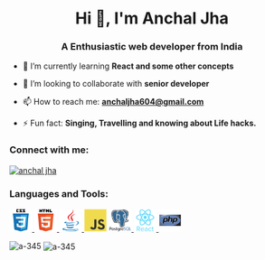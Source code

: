  <!-- <h2>Hi there 👋,
  
  I'm Anchal Jha.</h2>

    - 🌱 I’m currently learning React and some other concepts.
    - 👯 I’m looking to collaborate with senior developers, so that I can improve.
    - 🤔 I’m looking for web developer Internships.
    - 📫 How to reach me: anchaljha604@gmail.com
    - ⚡ Fun fact: Singing, Travelling and knowing about Life hacks.


<img src="https://github-readme-stats.vercel.app/api?username=A-345&&show_icon=true&title_color=ffffff&icon_color=bb2acf&text_color=daf7dc&bg_color=151515">-->
<h1 align="center">Hi 👋, I'm Anchal Jha</h1>
<h3 align="center">A Enthusiastic web developer from India</h3>

- 🌱 I’m currently learning **React and some other concepts**

- 👯 I’m looking to collaborate with **senior developer**

- 📫 How to reach me: **anchaljha604@gmail.com**

- ⚡ Fun fact: **Singing, Travelling and knowing about Life hacks.**

<h3 align="left">Connect with me:</h3>
<p align="left">
<a href="https://linkedin.com/in/anchal jha" target="blank"><img align="center" src="https://raw.githubusercontent.com/rahuldkjain/github-profile-readme-generator/master/src/images/icons/Social/linked-in-alt.svg" alt="anchal jha" height="30" width="40" /></a>
</p>

<h3 align="left">Languages and Tools:</h3>
<p align="left"> <a href="https://www.w3schools.com/css/" target="_blank"> <img src="https://raw.githubusercontent.com/devicons/devicon/master/icons/css3/css3-original-wordmark.svg" alt="css3" width="40" height="40"/> </a> <a href="https://www.w3.org/html/" target="_blank"> <img src="https://raw.githubusercontent.com/devicons/devicon/master/icons/html5/html5-original-wordmark.svg" alt="html5" width="40" height="40"/> </a> <a href="https://www.java.com" target="_blank"> <img src="https://raw.githubusercontent.com/devicons/devicon/master/icons/java/java-original.svg" alt="java" width="40" height="40"/> </a> <a href="https://developer.mozilla.org/en-US/docs/Web/JavaScript" target="_blank"> <img src="https://raw.githubusercontent.com/devicons/devicon/master/icons/javascript/javascript-original.svg" alt="javascript" width="40" height="40"/></a> <a href="https://www.postgresql.org" target="_blank"> <img src="https://raw.githubusercontent.com/devicons/devicon/master/icons/postgresql/postgresql-original-wordmark.svg" alt="postgresql" width="40" height="40"/> </a> <a href="https://reactjs.org/" target="_blank"> <img src="https://raw.githubusercontent.com/devicons/devicon/master/icons/react/react-original-wordmark.svg" alt="react" width="40" height="40"/> </a> <a href="https://www.php.net" target="_blank"> <img src="https://raw.githubusercontent.com/devicons/devicon/master/icons/php/php-original.svg" alt="php" width="40" height="40"/></a>
</p>

<p><img align="left" src="https://github-readme-stats.vercel.app/api/top-langs?username=a-345&show_icons=true&locale=en&layout=compact" alt="a-345" /></p>

<p>&nbsp;<img align="center" src="https://github-readme-stats.vercel.app/api?username=a-345&show_icons=true&locale=en" alt="a-345" /></p>
